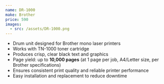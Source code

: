 ```yaml
---
name: DR-1000
make: Brother
price: 590
images:
  - src: /assets/DR-1000.png
---
```


* Drum unit designed for Brother mono laser printers
* Works with TN-1000 toner cartridge
* Produces crisp, clear black text and graphics
* Page yield: up to **10,000 pages** (at 1 page per job, A4/Letter size, per Brother specifications)
* Ensures consistent print quality and reliable printer performance
* Easy installation and replacement to reduce downtime
